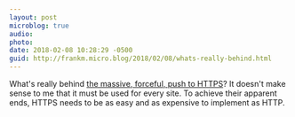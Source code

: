 ```yaml
---
layout: post
microblog: true
audio: 
photo: 
date: 2018-02-08 10:28:29 -0500
guid: http://frankm.micro.blog/2018/02/08/whats-really-behind.html
---
```

What's really behind [the massive, forceful, push to HTTPS](http://scripting.com/2018/02/08.html)? It doesn't make sense to me that it must be used for every site. To achieve their apparent ends, HTTPS needs to be as easy and as expensive to implement as HTTP. 
